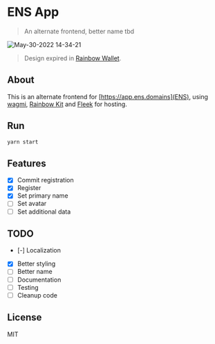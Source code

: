 # ENS App

> An alternate frontend, better name tbd

![May-30-2022 14-34-21](https://user-images.githubusercontent.com/10179494/171052275-49063184-aea7-4f7d-9c46-b14271cf9e9d.gif)

> Design expired in [Rainbow Wallet](https://rainbow.me/).

## About

This is an alternate frontend for [https://app.ens.domains](ENS), using [wagmi](https://wagmi.sh/), [Rainbow Kit](https://www.rainbowkit.com/) and [Fleek](https://fleek.co/) for hosting.

## Run

```bash
yarn start
```

## Features

- [x] Commit registration
- [x] Register
- [x] Set primary name
- [ ] Set avatar
- [ ] Set additional data

## TODO

- [-] Localization
- [x] Better styling
- [ ] Better name
- [ ] Documentation
- [ ] Testing
- [ ] Cleanup code

## License

MIT
